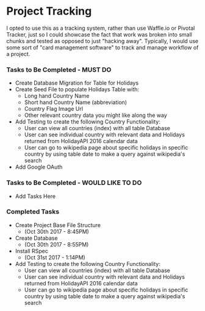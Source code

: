 # Project Tracking
I opted to use this as a tracking system, rather than use Waffle.io or Pivotal Tracker, just so I could showcase the fact that work was broken into small chunks and tested as opposed to just "hacking away". Typically, I would use some sort of "card management software" to track and manage workflow of a project.


### Tasks to Be Completed - MUST DO

+ Create Database Migration for Table for Holidays
+ Create Seed File to populate Holidays Table with:
  - Long hand Country Name
  - Short hand Country Name (abbreviation)
  - Country Flag Image Url
  - Other relevant country data you might like along the way
+ Add Testing to create the following Country Functionality:
  - User can view all countries (index) with all table Database
  - User can see individual country with relevant data and Holidays returned from HolidayAPI 2016 calendar data
  - User can go to wikipedia page about specific holidays in specific country by using table date to make a query against wikipedia's search
+ Add Google OAuth


### Tasks to Be Completed - WOULD LIKE TO DO
+ Add Tasks Here

### Completed Tasks
+ Create Project Base File Structure
  - (Oct 30th 2017 - 8:45PM)
+ Create Database
  - (Oct 30th 2017 - 8:55PM)
+ Install RSpec
  - (Oct 31st 2017 - 1:14PM)
+ Add Testing to create the following Country Functionality:
    - User can view all countries (index) with all table Database
    - User can see individual country with relevant data and Holidays returned from HolidayAPI 2016 calendar data
    - User can go to wikipedia page about specific holidays in specific country by using table date to make a query against wikipedia's search
